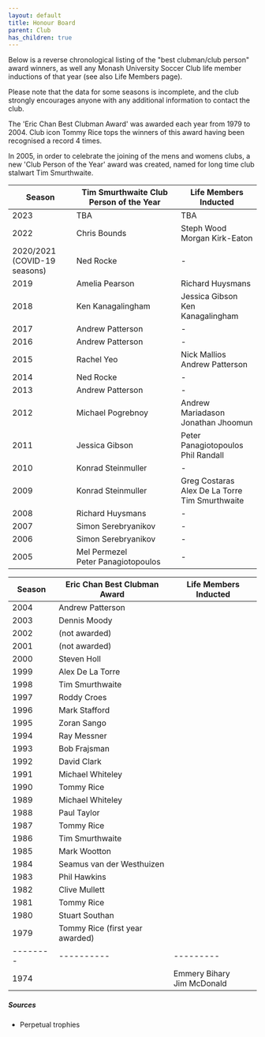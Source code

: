 ```yaml
---
layout: default
title: Honour Board
parent: Club
has_children: true
---
```


Below is a reverse chronological listing of the "best clubman/club person" award winners, 
as well any Monash University Soccer Club
life member inductions of that year (see also Life Members page).

Please note that the data for some seasons is incomplete, and the club
strongly encourages anyone with any additional information to contact the club.

The 'Eric Chan Best Clubman Award' was awarded each year from 1979 to 2004.
Club icon Tommy Rice tops the winners of this award having been recognised a record 4 times.

In 2005, in order to celebrate the joining of the mens and womens 
clubs, a new 'Club Person of the Year' award was created, named 
for long time club stalwart Tim Smurthwaite.  


| Season                           | Tim Smurthwaite Club Person of the Year | Life Members Inducted                                |
|----------------------------------|-----------------------------------------|------------------------------------------------------|
| 2023                             | TBA                                     | TBA                                                  |
| 2022                             | Chris Bounds                            | Steph Wood<br>Morgan Kirk-Eaton                      |
| 2020/2021<br> (COVID-19 seasons) | Ned Rocke                               | -                                                    |
| 2019                             | Amelia Pearson                          | Richard Huysmans                                     |
| 2018                             | Ken Kanagalingham                       | Jessica Gibson<br>Ken Kanagalingham                  |
| 2017                             | Andrew Patterson                        | -                                                    |
| 2016                             | Andrew Patterson                        | -                                                    |
| 2015                             | Rachel Yeo                              | Nick Mallios<br>Andrew Patterson	                    |
| 2014                             | Ned Rocke                               | -                                                    |
| 2013                             | Andrew Patterson                        | -                                                    |
| 2012                             | Michael Pogrebnoy                       | Andrew Mariadason<br>Jonathan Jhoomun                |
| 2011                             | Jessica Gibson                          | Peter Panagiotopoulos<br>Phil Randall	               |
| 2010                             | Konrad Steinmuller                      | -                                                    |
| 2009                             | Konrad Steinmuller                      | Greg Costaras<br>Alex De La Torre<br>Tim Smurthwaite |
| 2008                             | Richard Huysmans                        | -                                                    |
| 2007                             | Simon Serebryanikov                     | -                                                    |
| 2006                             | Simon Serebryanikov                     | -                                                    |
| 2005                             | Mel Permezel<br>Peter Panagiotopoulos   | -                                                    |

| Season   | Eric Chan Best Clubman Award    | Life Members Inducted         |
|----------|---------------------------------|-------------------------------|
| 2004     | Andrew Patterson                |                               |
| 2003     | Dennis Moody                    |                               |
| 2002     | (not awarded)                   |                               |
| 2001     | (not awarded)                   |                               |
| 2000     | Steven Holl                     |                               |
| 1999     | Alex De La Torre                |                               |
| 1998     | Tim Smurthwaite                 |                               |
| 1997     | Roddy Croes                     |                               |
| 1996     | Mark Stafford                   |                               |
| 1995     | Zoran Sango                     |                               |
| 1994     | Ray Messner                     |                               |
| 1993     | Bob Frajsman                    |                               |
| 1992     | David Clark                     |                               |
| 1991     | Michael Whiteley                |                               |
| 1990     | Tommy Rice                      |                               |
| 1989     | Michael Whiteley                |                               |
| 1988     | Paul Taylor                     |                               |
| 1987     | Tommy Rice                      |                               |
| 1986     | Tim Smurthwaite                 |                               |
| 1985     | Mark Wootton                    |                               |
| 1984     | Seamus van der Westhuizen       |                               |
| 1983     | Phil Hawkins                    |                               |
| 1982     | Clive Mullett                   |                               |
| 1981     | Tommy Rice                      |                               |
| 1980     | Stuart Southan                  |                               |
| 1979     | Tommy Rice (first year awarded) |                               |
| -------- | ----------                      | ---------                     |
| 1974     |                                 | Emmery Bihary<br>Jim McDonald |

##### Sources

* Perpetual trophies
